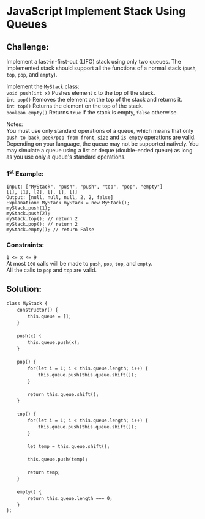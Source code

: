 # JavaScript Implement Stack Using Queues

## Challenge:

Implement a last-in-first-out (LIFO) stack using only two queues. The implemented stack should support all the functions of a normal stack (`push`, `top`, `pop`, and `empty`).

Implement the `MyStack` class:
<br/>
`void push(int x)` Pushes element x to the top of the stack.
<br/>
`int pop()` Removes the element on the top of the stack and returns it.
<br/>
`int top()` Returns the element on the top of the stack.
<br/>
`boolean empty()` Returns `true` if the stack is empty, `false` otherwise.

Notes:
<br/>
You must use only standard operations of a queue, which means that only `push to back`, `peek/pop from front`, `size` and `is empty` operations are valid.
<br/>
Depending on your language, the queue may not be supported natively. You may simulate a queue using a list or deque (double-ended queue) as long as you use only a queue's standard operations.

### 1<sup>st</sup> Example:

`Input: ["MyStack", "push", "push", "top", "pop", "empty"]`
<br/>
`[[], [1], [2], [], [], []]`
<br/>
`Output: [null, null, null, 2, 2, false]`
<br/>
`Explanation: MyStack myStack = new MyStack();`
<br/>
`myStack.push(1);`
<br/>
`myStack.push(2);`
<br/>
`myStack.top(); // return 2`
<br/>
`myStack.pop(); // return 2`
<br/>
`myStack.empty(); // return False`

### Constraints:

`1 <= x <= 9`
<br/>
At most `100` calls will be made to `push`, `pop`, `top`, and `empty`.
<br/>
All the calls to `pop` and `top` are valid.

## Solution:

`class MyStack {`
<br/>
&nbsp;&nbsp;&nbsp;&nbsp;&nbsp;&nbsp;&nbsp;`constructor() {`
<br/>
&nbsp;&nbsp;&nbsp;&nbsp;&nbsp;&nbsp;&nbsp;&nbsp;&nbsp;&nbsp;&nbsp;&nbsp;&nbsp;&nbsp;`this.queue = [];`
<br/>
&nbsp;&nbsp;&nbsp;&nbsp;&nbsp;&nbsp;&nbsp;`}`
<br/>
<br/>
&nbsp;&nbsp;&nbsp;&nbsp;&nbsp;&nbsp;&nbsp;`push(x) {`
<br/>
&nbsp;&nbsp;&nbsp;&nbsp;&nbsp;&nbsp;&nbsp;&nbsp;&nbsp;&nbsp;&nbsp;&nbsp;&nbsp;&nbsp;`this.queue.push(x);`
<br/>
&nbsp;&nbsp;&nbsp;&nbsp;&nbsp;&nbsp;&nbsp;`}`
<br/>
<br/>
&nbsp;&nbsp;&nbsp;&nbsp;&nbsp;&nbsp;&nbsp;`pop() {`
<br/>
&nbsp;&nbsp;&nbsp;&nbsp;&nbsp;&nbsp;&nbsp;&nbsp;&nbsp;&nbsp;&nbsp;&nbsp;&nbsp;&nbsp;`for(let i = 1; i < this.queue.length; i++) {`
<br/>
&nbsp;&nbsp;&nbsp;&nbsp;&nbsp;&nbsp;&nbsp;&nbsp;&nbsp;&nbsp;&nbsp;&nbsp;&nbsp;&nbsp;&nbsp;&nbsp;&nbsp;&nbsp;&nbsp;&nbsp;&nbsp;`this.queue.push(this.queue.shift());`
<br/>
&nbsp;&nbsp;&nbsp;&nbsp;&nbsp;&nbsp;&nbsp;&nbsp;&nbsp;&nbsp;&nbsp;&nbsp;&nbsp;&nbsp;`}`
<br/>
<br/>
&nbsp;&nbsp;&nbsp;&nbsp;&nbsp;&nbsp;&nbsp;&nbsp;&nbsp;&nbsp;&nbsp;&nbsp;&nbsp;&nbsp;`return this.queue.shift();`
<br/>
&nbsp;&nbsp;&nbsp;&nbsp;&nbsp;&nbsp;&nbsp;`}`
<br/>
<br/>
&nbsp;&nbsp;&nbsp;&nbsp;&nbsp;&nbsp;&nbsp;`top() {`
<br/>
&nbsp;&nbsp;&nbsp;&nbsp;&nbsp;&nbsp;&nbsp;&nbsp;&nbsp;&nbsp;&nbsp;&nbsp;&nbsp;&nbsp;`for(let i = 1; i < this.queue.length; i++) {`
<br/>
&nbsp;&nbsp;&nbsp;&nbsp;&nbsp;&nbsp;&nbsp;&nbsp;&nbsp;&nbsp;&nbsp;&nbsp;&nbsp;&nbsp;&nbsp;&nbsp;&nbsp;&nbsp;&nbsp;&nbsp;&nbsp;`this.queue.push(this.queue.shift());`
<br/>
&nbsp;&nbsp;&nbsp;&nbsp;&nbsp;&nbsp;&nbsp;&nbsp;&nbsp;&nbsp;&nbsp;&nbsp;&nbsp;&nbsp;`}`
<br/>
<br/>
&nbsp;&nbsp;&nbsp;&nbsp;&nbsp;&nbsp;&nbsp;&nbsp;&nbsp;&nbsp;&nbsp;&nbsp;&nbsp;&nbsp;`let temp = this.queue.shift();`
<br/>
<br/>
&nbsp;&nbsp;&nbsp;&nbsp;&nbsp;&nbsp;&nbsp;&nbsp;&nbsp;&nbsp;&nbsp;&nbsp;&nbsp;&nbsp;`this.queue.push(temp);`
<br/>
<br/>
&nbsp;&nbsp;&nbsp;&nbsp;&nbsp;&nbsp;&nbsp;&nbsp;&nbsp;&nbsp;&nbsp;&nbsp;&nbsp;&nbsp;`return temp;`
<br/>
&nbsp;&nbsp;&nbsp;&nbsp;&nbsp;&nbsp;&nbsp;`}`
<br/>
<br/>
&nbsp;&nbsp;&nbsp;&nbsp;&nbsp;&nbsp;&nbsp;`empty() {`
<br/>
&nbsp;&nbsp;&nbsp;&nbsp;&nbsp;&nbsp;&nbsp;&nbsp;&nbsp;&nbsp;&nbsp;&nbsp;&nbsp;&nbsp;`return this.queue.length === 0;`
<br/>
&nbsp;&nbsp;&nbsp;&nbsp;&nbsp;&nbsp;&nbsp;`}`
<br/>
`};`
<br/>
<br/>